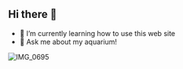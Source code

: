 ## Hi there 👋
- 🌱 I’m currently learning how to use this web site
- 💬 Ask me about my aquarium!

![IMG_0695](https://github.com/user-attachments/assets/fa706843-c662-4389-b2b6-ecf82f753a1b)

<!--
**taras-mckey/taras-mckey** is a ✨ _special_ ✨ repository because its `README.md` (this file) appears on your GitHub profile.

Here are some ideas to get you started:![IMG_0695](https://github.com/user-attachments/assets/6d286fe1-9d13-49e3-ac8c-e430ef2bce6c)


- 🔭 I’m currently working on ...
- 🌱 I’m currently learning how to use this web site
- 👯 I’m looking to collaborate on ...
- 🤔 I’m looking for help with ...
- 💬 Ask me about my aquarium!
- 📫 How to reach me: ...
- 😄 Pronouns: ...
- ⚡ Fun fact: ...
-->
